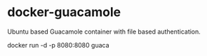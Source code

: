 docker-guacamole
================

Ubuntu based Guacamole container with file based authentication.

docker run -d -p 8080:8080 guaca
